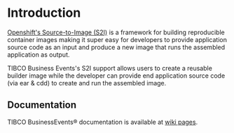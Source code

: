 # Introduction

<a href="https://docs.openshift.com/container-platform/3.6/creating_images/s2i.html">Openshift's Source-to-Image (S2I)</a> is a framework for building reproducible container images making it super easy for developers to provide application source code as an input and produce a new image that runs the assembled application as output.


TIBCO Business Events's S2I support allows users to create a reusable builder image while the developer can provide end application source code (via ear & cdd) to create and run the assembled image.

## Documentation

TIBCO BusinessEvents® documentation is available at [wiki pages](https://github.com/TIBCOSoftware/be-tools/wiki).